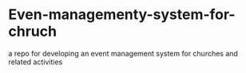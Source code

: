 # Even-managementy-system-for-chruch
a repo for developing an event management system for churches and related activities
